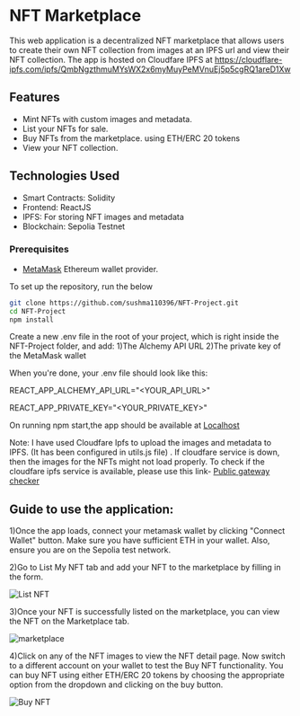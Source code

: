 #  NFT Marketplace 

This web application is a decentralized NFT marketplace that allows users to create their own NFT collection from images at an IPFS url and view their NFT collection. The app is hosted on Cloudfare IPFS at https://cloudflare-ipfs.com/ipfs/QmbNgzthmuMYsWX2x6myMuyPeMVnuEj5p5cgRQ1areD1Xw


## Features

- Mint NFTs with custom images and metadata.
- List your NFTs for sale.
- Buy NFTs from the marketplace. using ETH/ERC 20 tokens
- View your NFT collection.

## Technologies Used

- Smart Contracts: Solidity
- Frontend: ReactJS
- IPFS: For storing NFT images and metadata 
- Blockchain: Sepolia Testnet

### Prerequisites

- [MetaMask](https://metamask.io/) Ethereum wallet provider.

To set up the repository, run the below
```bash
git clone https://github.com/sushma110396/NFT-Project.git
cd NFT-Project
npm install
```

Create a new .env file in the root of your project, which is right inside the NFT-Project folder, and add:
1)The Alchemy API URL 
2)The private key of the MetaMask wallet

When you're done, your .env file should look like this:

REACT_APP_ALCHEMY_API_URL="<YOUR_API_URL>"

REACT_APP_PRIVATE_KEY="<YOUR_PRIVATE_KEY>"

On running npm start,the app should be available at [Localhost](http://localhost:3000/)

Note: I have used Cloudfare Ipfs to upload the images and metadata to IPFS. (It has been configured in utils.js file) . If cloudfare service is down, then the images for the NFTs might not load properly.
To check if the cloudfare ipfs service is available, please use this link- [Public gateway checker](https://ipfs.github.io/public-gateway-checker/)

## Guide to use the application:
1)Once the app loads, connect your metamask wallet by clicking "Connect Wallet" button. Make sure you have sufficient ETH in your wallet. Also, ensure you are on the Sepolia test network.

2)Go to List My NFT tab and add your NFT to the marketplace by filling in the form.

![List NFT](https://github.com/sushma110396/NFT-Project/assets/122709593/8bf64e07-cd46-4143-86ff-96c401e8a4f1)

3)Once your NFT is successfully listed on the marketplace, you can view the NFT on the Marketplace tab.


![marketplace](https://github.com/sushma110396/NFT-Project/assets/122709593/f460cbc2-10a2-41ef-941b-43dc7198eed3)

4)Click on any of the NFT images to view the NFT detail page. Now switch to a different account on your wallet to test the Buy NFT functionality. You can buy NFT using either ETH/ERC 20 tokens by choosing the appropriate option from the dropdown and clicking on the buy button.

![Buy NFT](https://github.com/sushma110396/NFT-Project/assets/122709593/e8c1b5f2-a4f3-49f3-99a9-86180243e771)
